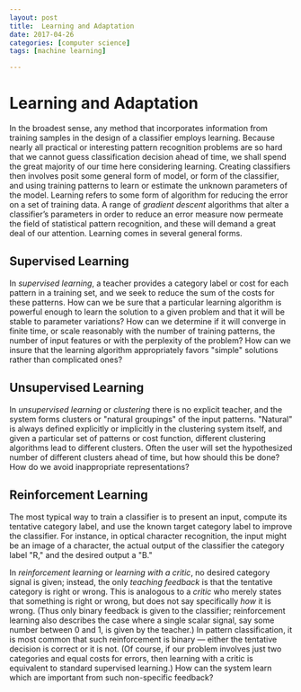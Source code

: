 ```yaml
---
layout: post
title:  Learning and Adaptation
date: 2017-04-26
categories: [computer science]
tags: [machine learning]

---
```


# Learning and Adaptation

In the broadest sense, any method that incorporates information from training samples in the design of a classifier employs learning. Because nearly all practical or interesting pattern recognition problems are so hard that we cannot guess classification decision ahead of time, we shall spend the great majority of our time here considering learning. Creating classifiers then involves posit some general form of model, or form of the classifier, and using training patterns to learn or estimate the unknown parameters of the model. Learning refers to some form of algorithm for reducing the error on a set of training data. A range of *gradient descent* algorithms that alter a classifier’s parameters in order to reduce an error measure now permeate the field of statistical pattern recognition, and these will demand a great deal of our attention. Learning comes in several general forms.

## Supervised Learning
In *supervised learning*, a teacher provides a category label or cost for each pattern in a training set, and we seek to reduce the sum of the costs for these patterns. How can we be sure that a particular learning algorithm is powerful enough to learn the solution to a given problem and that it will be stable to parameter variations?
How can we determine if it will converge in finite time, or scale reasonably with the number of training patterns, the number of input features or with the perplexity of the problem? How can we insure that the learning algorithm appropriately favors "simple" solutions rather than complicated ones?

## Unsupervised Learning
In *unsupervised learning* or *clustering* there is no explicit teacher, and the system forms clusters or "natural groupings" of the input patterns. "Natural" is always defined explicitly or implicitly in the clustering system itself, and given a particular set of patterns or cost function, different clustering algorithms lead to different clusters. Often the user will set the hypothesized number of different clusters ahead of time, but how should this be done? How do we avoid inappropriate representations?


## Reinforcement Learning
The most typical way to train a classifier is to present an input, compute its tentative category label, and use the known target category label to improve the classifier. For instance, in optical character recognition, the input might be an image of a character,  the actual output of the classifier the category label "R," and the desired output a "B." 

In *reinforcement learning* or *learning with a critic*, no desired category signal is given; instead, the only *teaching feedback* is that the tentative category is right or wrong. This is analogous to a *critic* who merely states that something is right or wrong, but does not say specifically *how* it is wrong. (Thus only binary feedback is given to the classifier; reinforcement learning also describes the case where a single scalar signal, say some number between 0 and 1, is given by the teacher.) In pattern classification, it is most common that such reinforcement is binary — either the tentative decision is correct or it is not. (Of course, if our problem involves just two categories and equal costs for errors, then learning with a critic is equivalent to standard supervised learning.) How can the system learn which are important from such non-specific feedback?